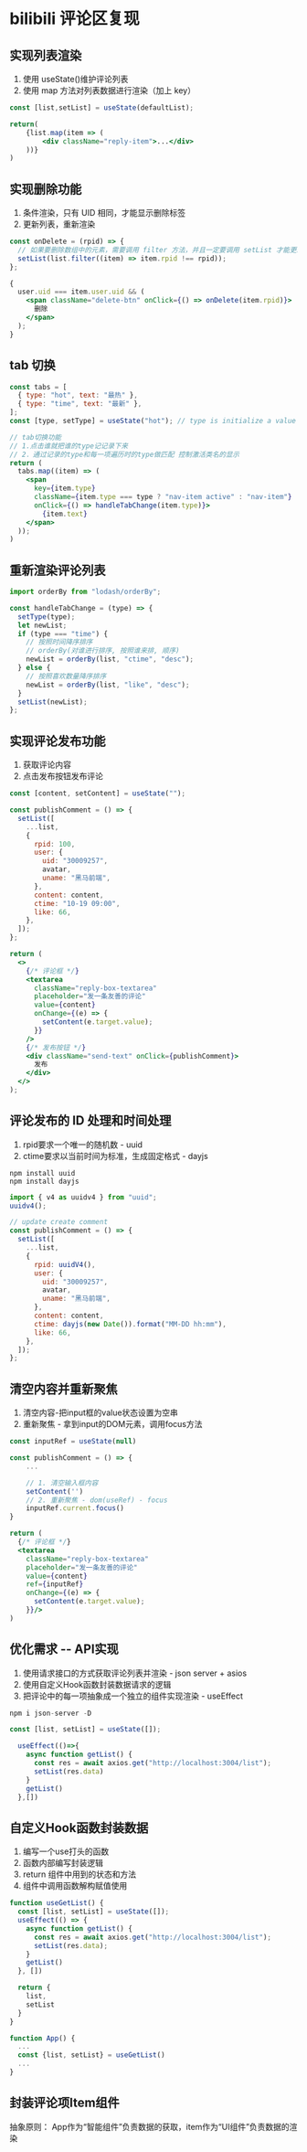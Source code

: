# bilibili 评论区复现

## 实现列表渲染

1. 使用 useState()维护评论列表
2. 使用 map 方法对列表数据进行渲染（加上 key）

```jsx
const [list,setList] = useState(defaultList);

return(
    {list.map(item => (
        <div className="reply-item">...</div>
    ))}
)
```

## 实现删除功能

1. 条件渲染，只有 UID 相同，才能显示删除标签
2. 更新列表，重新渲染

```jsx
const onDelete = (rpid) => {
  // 如果要删除数组中的元素，需要调用 filter 方法，并且一定要调用 setList 才能更新状态
  setList(list.filter((item) => item.rpid !== rpid));
};

{
  user.uid === item.user.uid && (
    <span className="delete-btn" onClick={() => onDelete(item.rpid)}>
      删除
    </span>
  );
}
```

## tab 切换

```jsx
const tabs = [
  { type: "hot", text: "最热" },
  { type: "time", text: "最新" },
];
const [type, setType] = useState("hot"); // type is initialize a value but never used

// tab切换功能
// 1.点击谁就把谁的type记记录下来
// 2．通过记录的type和每一项遍历时的type做匹配 控制激活类名的显示
return (
  tabs.map((item) => (
    <span
      key={item.type}
      className={item.type === type ? "nav-item active" : "nav-item"}
      onClick={() => handleTabChange(item.type)}>
        {item.text}
    </span>
  ));
)
```

## 重新渲染评论列表

```jsx
import orderBy from "lodash/orderBy";

const handleTabChange = (type) => {
  setType(type);
  let newList;
  if (type === "time") {
    // 按照时间降序排序
    // orderBy(对谁进行排序, 按照谁来排, 顺序)
    newList = orderBy(list, "ctime", "desc");
  } else {
    // 按照喜欢数量降序排序
    newList = orderBy(list, "like", "desc");
  }
  setList(newList);
};
```

## 实现评论发布功能
1. 获取评论内容
2. 点击发布按钮发布评论

```jsx
const [content, setContent] = useState("");

const publishComment = () => {
  setList([
    ...list,
    {
      rpid: 100,
      user: {
        uid: "30009257",
        avatar,
        uname: "黑马前端",
      },
      content: content,
      ctime: "10-19 09:00",
      like: 66,
    },
  ]);
};

return (
  <>
    {/* 评论框 */}
    <textarea
      className="reply-box-textarea"
      placeholder="发一条友善的评论"
      value={content}
      onChange={(e) => {
        setContent(e.target.value);
      }}
    />
    {/* 发布按钮 */}
    <div className="send-text" onClick={publishComment}>
      发布
    </div>
  </>
);
```

## 评论发布的 ID 处理和时间处理
1. rpid要求一个唯一的随机数 - uuid
2. ctime要求以当前时间为标准，生成固定格式 - dayjs

```
npm install uuid
npm install dayjs
```

```jsx
import { v4 as uuidv4 } from "uuid";
uuidv4();

// update create comment
const publishComment = () => {
  setList([
    ...list,
    {
      rpid: uuidV4(),
      user: {
        uid: "30009257",
        avatar,
        uname: "黑马前端",
      },
      content: content,
      ctime: dayjs(new Date()).format("MM-DD hh:mm"),
      like: 66,
    },
  ]);
};
```

## 清空内容并重新聚焦
1. 清空内容-把input框的value状态设置为空串
2. 重新聚焦 - 拿到input的DOM元素，调用focus方法

```jsx
const inputRef = useState(null)

const publishComment = () => {
    ...

    // 1. 清空输入框内容
    setContent('')
    // 2. 重新聚焦 - dom(useRef) - focus
    inputRef.current.focus()
}

return (
  {/* 评论框 */}
  <textarea
    className="reply-box-textarea"
    placeholder="发一条友善的评论"
    value={content}
    ref={inputRef}
    onChange={(e) => {
      setContent(e.target.value);
    }}/>
)
```

## 优化需求 -- API实现
1. 使用请求接口的方式获取评论列表并渲染 - json server + asios
2. 使用自定义Hook函数封装数据请求的逻辑
3. 把评论中的每一项抽象成一个独立的组件实现渲染 - useEffect

```jsx
npm i json-server -D
```
```jsx
const [list, setList] = useState([]);

  useEffect(()=>{
    async function getList() {
      const res = await axios.get("http://localhost:3004/list");
      setList(res.data)
    }
    getList()
  },[])
```

## 自定义Hook函数封装数据
1. 编写一个use打头的函数
2. 函数内部编写封装逻辑
3. return 组件中用到的状态和方法
4. 组件中调用函数解构赋值使用

```jsx
function useGetList() {
  const [list, setList] = useState([]);
  useEffect(() => {
    async function getList() {
      const res = await axios.get("http://localhost:3004/list");
      setList(res.data);
    }
    getList()
  }, [])

  return {
    list,
    setList
  }
}

function App() {
  ...
  const {list, setList} = useGetList()
  ...
}
```

## 封装评论项Item组件
抽象原则： App作为“智能组件”负责数据的获取，item作为“UI组件”负责数据的渲染